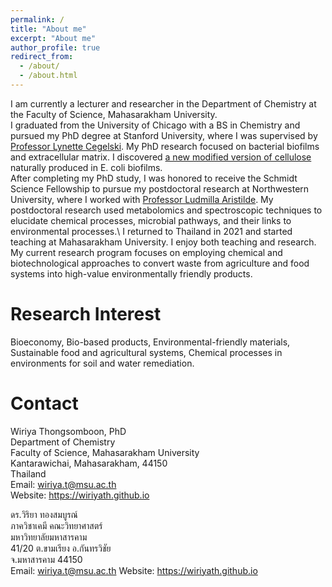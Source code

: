 ```yaml
---
permalink: /
title: "About me"
excerpt: "About me"
author_profile: true
redirect_from: 
  - /about/
  - /about.html
---
```


I am currently a lecturer and researcher in the Department of Chemistry at the Faculty of Science, Mahasarakham University.\
I graduated from the University of Chicago with a BS in Chemistry and pursued my PhD degree at Stanford University, where I was supervised by [Professor Lynette Cegelski](https://www.cegelskilab.com/). My PhD research focused on bacterial biofilms and extracellular matrix. I discovered [a new modified version of cellulose](https://www.science.org/doi/10.1126/science.aao4096) naturally produced in E. coli biofilms.\
After completing my PhD study, I was honored to receive the Schmidt Science Fellowship to pursue my postdoctoral research at Northwestern University, where I worked with [Professor Ludmilla Aristilde](https://aristilde.northwestern.edu/). My postdoctoral research used metabolomics and spectroscopic techniques to elucidate chemical processes, microbial pathways, and their links to environmental processes.\ 
I returned to Thailand in 2021 and started teaching at Mahasarakham University. I enjoy both teaching and research. My current research program focuses on employing chemical and biotechnological approaches to convert waste from agriculture and food systems into high-value environmentally friendly products.

Research Interest
======
Bioeconomy, Bio-based products, Environmental-friendly materials, Sustainable food and agricultural systems, Chemical processes in environments for soil and water remediation.



Contact
======
Wiriya Thongsomboon, PhD\
Department of Chemistry\
Faculty of Science, Mahasarakham University\
Kantarawichai, Mahasarakham, 44150\
Thailand\
Email: wiriya.t@msu.ac.th \
Website: https://wiriyath.github.io 

ดร.วิริยา ทองสมบูรณ์\
ภาควิชาเคมี คณะวิทยาศาสตร์\
มหาวิทยาลัยมหาสารคาม\
41/20 ต.ขามเรียง อ.กันทรวิชัย \
จ.มหาสารคาม 44150\
Email: wiriya.t@msu.ac.th
Website: https://wiriyath.github.io

